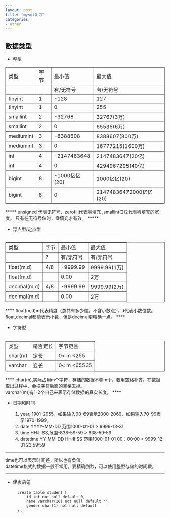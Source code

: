 ```yaml
---
layout: post
title: "mysql复习"
categories:
- other
---
```


## 数据类型 ##


- 整型
<table border=1>
	<tr><td>类型</td><td>字节</td><td>最小值</td><td>最大值</td></tr>
	<tr><td>&nbsp;</td><td>&nbsp;</td><td>有/无符号</td><td>有/无符号</td></tr>
	<tr><td>tinyint</td><td>1</td><td>-128</td><td>127</td></tr>
	<tr><td>tinyint</td><td>1</td><td>0</td><td>255</td></tr>
	<tr><td>smallint</td><td>2</td><td>-32768</td><td>32767(3万)</td></tr>
	<tr><td>smallint</td><td>2</td><td>0</td><td>65535(6万)</td></tr>
	<tr><td>mediumint</td><td>3</td><td>-8388608</td><td>8388607(800万)</td></tr>
	<tr><td>mediumint</td><td>3</td><td>0</td><td>16777215(1600万)</td></tr>
	<tr><td>int</td><td>4</td><td>-2147483648</td><td>2147483647(20亿)</td></tr>
	<tr><td>int</td><td>4</td><td>0</td><td>4294967295(40亿)</td></tr>
	<tr><td>bigint</td><td>8</td><td>-1000亿亿(20)</td><td>1000亿亿(20)</td></tr>
	<tr><td>bigint</td><td>8</td><td>0</td><td>21474836472000亿亿(20)</td></tr>
<table>
*****
unsigned 代表无符号，zerofill代表零填充 ,smallint(2)2代表零填充的宽度。
只有在无符号位时，零填充才有效。
*****


- 浮点型/定点型
<table border=1>
	<tr><td>类型</td><td>字节</td><td>最小值</td><td>最大值</td></tr>
	<tr><td>&nbsp;</td><td>?</td><td>有/无符号</td><td>有/无符号</td></tr>
	<tr><td>float(m,d)</td><td>4/8</td><td>-9999.99</td><td>9999.99(1万)</td></tr>
<tr><td>float(m,d)</td><td>&nbsp;</td><td>0.00</td><td>2万</td></tr>
<tr><td>decimal(m,d)</td><td>4/8</td><td>-9999.99</td><td>9999.99(2万)</td></tr>
<tr><td>decimal(m,d)</td><td>&nbsp;</td><td>0.00</td><td>2万</td></tr>
<table>
****
float(m,d)m代表精度（总共有多少位，不含小数点），d代表小数位数。
float,decimal都能表示小数，但是decimal更精确一点。
****

- 字符型

<table border=1>
	<tr><td>类型</td><td>是否定长</td><td>字节范围</td></tr>
	<tr><td>char(m)</td><td>定长</td><td>0< m <255</td></tr>
	<tr><td>varchar</td><td>变长</td><td>0< m <65535</td></tr>
</table>
****
char(m),实际占用m个字符，存储的数据不够m个，要用空格补齐。在数据取出过程中，会把字符后面的空格去掉。<br/>
varchar(m),有1-2个自己来表示存储数据的真实长度。
****

- 日期和时间

	1. year, 1901-2055，如果输入00-69表示2000-2069，如果输入70-99表示1970-1999。
	2. date,YYYY-MM-DD,范围1000-01-01 > 9999-13-31
	3. time HH:II:SS,范围-838-59-59 > 838-59-59
	4. datetime YY-MM-DD HH:II:SS 范围1000-01-01 00：00:00 > 9999-12-31 23:59:59
	
****
time也可以表示时间差，所以也有负值。<br/>
datetime格式的数据一般不常用，要精确到秒，可以使用整型存储的时间戳。
****

- 建表语句
	
		create table student（
			id int not null default 0,
			name varchar(10) not null default '',
			gender char(1) not null default 
		）；

